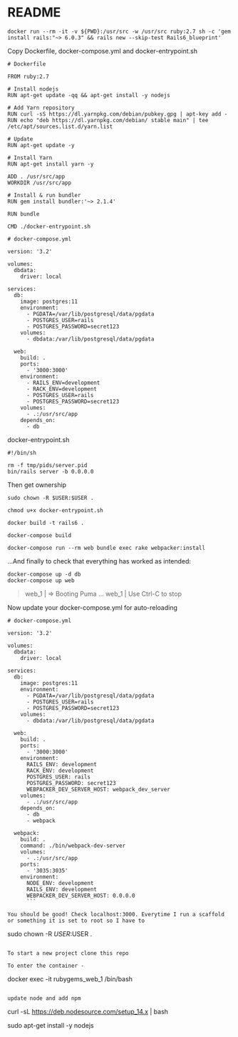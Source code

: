 # README

`docker run --rm -it -v ${PWD}:/usr/src -w /usr/src ruby:2.7 sh -c 'gem install rails:"~> 6.0.3" && rails new --skip-test Rails6_blueprint'`

Copy Dockerfile, docker-compose.yml and docker-entrypoint.sh

```
# Dockerfile

FROM ruby:2.7

# Install nodejs
RUN apt-get update -qq && apt-get install -y nodejs

# Add Yarn repository
RUN curl -sS https://dl.yarnpkg.com/debian/pubkey.gpg | apt-key add -
RUN echo "deb https://dl.yarnpkg.com/debian/ stable main" | tee /etc/apt/sources.list.d/yarn.list

# Update
RUN apt-get update -y

# Install Yarn
RUN apt-get install yarn -y

ADD . /usr/src/app
WORKDIR /usr/src/app

# Install & run bundler
RUN gem install bundler:'~> 2.1.4'

RUN bundle

CMD ./docker-entrypoint.sh
```

```
# docker-compose.yml

version: '3.2'

volumes:
  dbdata:
    driver: local

services:
  db:
    image: postgres:11
    environment:
      - PGDATA=/var/lib/postgresql/data/pgdata
      - POSTGRES_USER=rails
      - POSTGRES_PASSWORD=secret123
    volumes:
      - dbdata:/var/lib/postgresql/data/pgdata

  web:
    build: .
    ports:
      - '3000:3000'
    environment:
      - RAILS_ENV=development
      - RACK_ENV=development
      - POSTGRES_USER=rails
      - POSTGRES_PASSWORD=secret123
    volumes:
      - .:/usr/src/app
    depends_on:
      - db
```

docker-entrypoint.sh

```
#!/bin/sh

rm -f tmp/pids/server.pid
bin/rails server -b 0.0.0.0
```

Then get ownership
```
sudo chown -R $USER:$USER .

chmod u+x docker-entrypoint.sh

docker build -t rails6 .

docker-compose build

docker-compose run --rm web bundle exec rake webpacker:install
```

...And finally to check that everything has worked as intended:

```
docker-compose up -d db
docker-compose up web
```

  > web_1  | => Booting Puma
  > ...
  > web_1  | Use Ctrl-C to stop

Now update your docker-compose.yml for auto-reloading

```
# docker-compose.yml

version: '3.2'

volumes:
  dbdata:
    driver: local

services:
  db:
    image: postgres:11
    environment:
      - PGDATA=/var/lib/postgresql/data/pgdata
      - POSTGRES_USER=rails
      - POSTGRES_PASSWORD=secret123
    volumes:
      - dbdata:/var/lib/postgresql/data/pgdata

  web:
    build: .
    ports:
      - '3000:3000'
    environment:
      RAILS_ENV: development
      RACK_ENV: development
      POSTGRES_USER: rails
      POSTGRES_PASSWORD: secret123
      WEBPACKER_DEV_SERVER_HOST: webpack_dev_server
    volumes:
      - .:/usr/src/app
    depends_on:
      - db
      - webpack

  webpack:
    build: .
    command: ./bin/webpack-dev-server
    volumes:
      - .:/usr/src/app
    ports:
      - '3035:3035'
    environment:
      NODE_ENV: development
      RAILS_ENV: development
      WEBPACKER_DEV_SERVER_HOST: 0.0.0.0
      ```

You should be good! Check localhost:3000. Everytime I run a scaffold or something it is set to root so I have to 

```
sudo chown -R $USER:$USER .
```

To start a new project clone this repo

To enter the container - 

```
docker exec -it rubygems_web_1 /bin/bash
```

update node and add npm 

```
curl -sL https://deb.nodesource.com/setup_14.x | bash

sudo apt-get install -y nodejs
```
